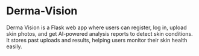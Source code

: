# Derma-Vision
Derma Vision is a Flask web app where users can register, log in, upload skin photos, and get AI-powered analysis reports to detect skin conditions. It stores past uploads and results, helping users monitor their skin health easily.
